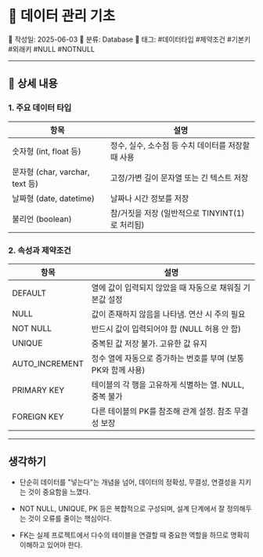 # 💽 데이터 관리 기초

📅 작성일: 2025-06-03
📂 분류: Database
🔖 태그: #데이터타입 #제약조건 #기본키 #외래키 #NULL #NOTNULL

---

## 📌 상세 내용

### 1. 주요 데이터 타입

|항목 |	설명|
|----|----|
|숫자형 (int, float 등) |	정수, 실수, 소수점 등 수치 데이터를 저장할 때 사용|
|문자형 (char, varchar, text 등) |	고정/가변 길이 문자열 또는 긴 텍스트 저장|
|날짜형 (date, datetime) |	날짜나 시간 정보를 저장|
|불리언 (boolean) |	참/거짓을 저장 (일반적으로 TINYINT(1)로 처리됨)|

### 2. 속성과 제약조건

|항목 |	설명|
|----|----|
|DEFAULT |	열에 값이 입력되지 않았을 때 자동으로 채워질 기본값 설정|
|NULL |	값이 존재하지 않음을 나타냄. 연산 시 주의 필요|
|NOT NULL |	반드시 값이 입력되어야 함 (NULL 허용 안 함)|
|UNIQUE |	중복된 값 저장 불가. 고유한 값 유지|
|AUTO_INCREMENT |	정수 열에 자동으로 증가하는 번호를 부여 (보통 PK와 함께 사용)|
|PRIMARY KEY |	테이블의 각 행을 고유하게 식별하는 열. NULL, 중복 불가|
|FOREIGN KEY |	다른 테이블의 PK를 참조해 관계 설정. 참조 무결성 보장|

---

## 생각하기

- 단순히 데이터를 "넣는다"는 개념을 넘어, 데이터의 정확성, 무결성, 연결성을 지키는 것이 중요함을 느꼈다.

- NOT NULL, UNIQUE, PK 등은 복합적으로 구성되며, 설계 단계에서 잘 정의해두는 것이 오류를 줄이는 핵심이다.

- FK는 실제 프로젝트에서 다수의 테이블을 연결할 때 중요한 역할을 하므로 명확히 이해하고 있어야 한다.